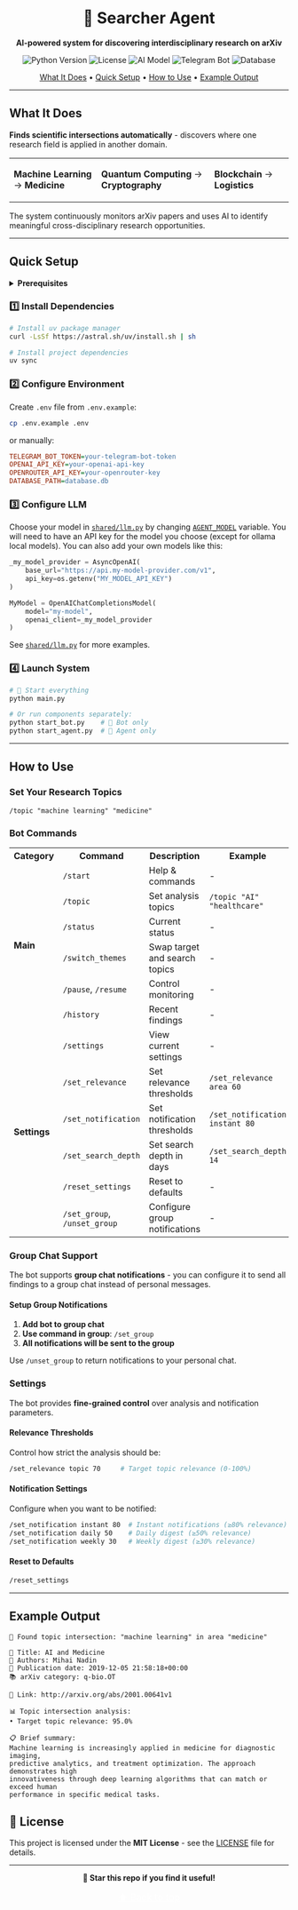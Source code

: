 <div align="center">

# 🔬 Searcher Agent

<p align="center">
  <strong>AI-powered system for discovering interdisciplinary research on arXiv</strong>
</p>

<p align="center">
 
<img src="https://img.shields.io/badge/Python-3.10%2B-3776AB?logo=python&logoColor=white" alt="Python Version">
<img src="https://img.shields.io/badge/License-MIT-4CAF50?logo=open-source-initiative&logoColor=white" alt="License">
<img src="https://img.shields.io/badge/AI-OpenAI-10A37F?logo=openai&logoColor=white" alt="AI Model">
<img src="https://img.shields.io/badge/Bot-Telegram-229ED9?logo=telegram&logoColor=white" alt="Telegram Bot">
<img src="https://img.shields.io/badge/Database-SQLite-07405E?logo=sqlite&logoColor=white" alt="Database">
</p>

<p align="center">
  <a href="#what-it-does">What It Does</a> •
  <a href="#quick-setup">Quick Setup</a> •
  <a href="#how-to-use">How to Use</a> •
  <a href="#example-output">Example Output</a>
</p>

</div>

---

## What It Does

**Finds scientific intersections automatically** - discovers where one research field is applied in another domain.

<table>
<tr>
<td>

**Machine Learning** → **Medicine**
</td>
<td>

**Quantum Computing** → **Cryptography**
</td>
<td>

**Blockchain** → **Logistics**
</td>
</tr>
</table>

The system continuously monitors arXiv papers and uses AI to identify meaningful cross-disciplinary research opportunities.

---

## Quick Setup

<details>
<summary><strong>Prerequisites</strong></summary>

- Python 3.10+
- Telegram Bot Token ([create one](https://t.me/BotFather))
- OpenAI API Key or local LLM setup

</details>

### 1️⃣ Install Dependencies

```bash
# Install uv package manager
curl -LsSf https://astral.sh/uv/install.sh | sh

# Install project dependencies
uv sync
```

### 2️⃣ Configure Environment

Create `.env` file from `.env.example`:

```bash
cp .env.example .env
```

or manually:

```ini
TELEGRAM_BOT_TOKEN=your-telegram-bot-token
OPENAI_API_KEY=your-openai-api-key
OPENROUTER_API_KEY=your-openrouter-key
DATABASE_PATH=database.db
```

### 3️⃣ Configure LLM

Choose your model in [`shared/llm.py`](shared/llm.py) by changing [`AGENT_MODEL`](shared/llm.py#L39) variable. You will need to have an API key for the model you choose (except for ollama local models). You can also add your own models like this:

```python
_my_model_provider = AsyncOpenAI(
    base_url="https://api.my-model-provider.com/v1",
    api_key=os.getenv("MY_MODEL_API_KEY")
)

MyModel = OpenAIChatCompletionsModel(
    model="my-model",
    openai_client=_my_model_provider
)
```

See [`shared/llm.py`](shared/llm.py) for more examples.

### 4️⃣ Launch System

```bash
# 🚀 Start everything
python main.py

# Or run components separately:
python start_bot.py    # 🤖 Bot only
python start_agent.py  # 🧠 Agent only
```

---

## How to Use

### Set Your Research Topics

```
/topic "machine learning" "medicine"
```

### Bot Commands

<table>
<tr>
<th>Category</th>
<th>Command</th>
<th>Description</th>
<th>Example</th>
</tr>
<tr>
<td rowspan="6"><strong>Main</strong></td>
<td><code>/start</code></td>
<td>Help & commands</td>
<td>-</td>
</tr>
<tr>
<td><code>/topic</code></td>
<td>Set analysis topics</td>
<td><code>/topic "AI" "healthcare"</code></td>
</tr>
<tr>
<td><code>/status</code></td>
<td>Current status</td>
<td>-</td>
</tr>
<tr>
<td><code>/switch_themes</code></td>
<td>Swap target and search topics</td>
<td>-</td>
</tr>
<tr>
<td><code>/pause</code>, <code>/resume</code></td>
<td>Control monitoring</td>
<td>-</td>
</tr>
<tr>
<td><code>/history</code></td>
<td>Recent findings</td>
<td>-</td>
</tr>
<tr>
<td rowspan="6"><strong>Settings</strong></td>
<td><code>/settings</code></td>
<td>View current settings</td>
<td>-</td>
</tr>
<tr>
<td><code>/set_relevance</code></td>
<td>Set relevance thresholds</td>
<td><code>/set_relevance area 60</code></td>
</tr>
<tr>
<td><code>/set_notification</code></td>
<td>Set notification thresholds</td>
<td><code>/set_notification instant 80</code></td>
</tr>
<tr>
<td><code>/set_search_depth</code></td>
<td>Set search depth in days</td>
<td><code>/set_search_depth 14</code></td>
</tr>
<tr>
<td><code>/reset_settings</code></td>
<td>Reset to defaults</td>
<td>-</td>
</tr>
<tr>
<td><code>/set_group</code>, <code>/unset_group</code></td>
<td>Configure group notifications</td>
<td>-</td>
</tr>
</table>

### Group Chat Support

The bot supports **group chat notifications** - you can configure it to send all findings to a group chat instead of personal messages.

#### Setup Group Notifications

1. **Add bot to group chat**
2. **Use command in group**: `/set_group`
3. **All notifications will be sent to the group**

Use `/unset_group` to return notifications to your personal chat.

### Settings

The bot provides **fine-grained control** over analysis and notification parameters.

#### Relevance Thresholds

Control how strict the analysis should be:

```bash
/set_relevance topic 70     # Target topic relevance (0-100%)
```

#### Notification Settings

Configure when you want to be notified:

```bash
/set_notification instant 80  # Instant notifications (≥80% relevance)
/set_notification daily 50    # Daily digest (≥50% relevance)
/set_notification weekly 30   # Weekly digest (≥30% relevance)
```

#### Reset to Defaults

```bash
/reset_settings 
```

---

## Example Output

```
🔬 Found topic intersection: "machine learning" in area "medicine"

📄 Title: AI and Medicine
👥 Authors: Mihai Nadin
📅 Publication date: 2019-12-05 21:58:18+00:00
📚 arXiv category: q-bio.OT

🔗 Link: http://arxiv.org/abs/2001.00641v1

📊 Topic intersection analysis:
• Target topic relevance: 95.0%

📋 Brief summary:
Machine learning is increasingly applied in medicine for diagnostic imaging,
predictive analytics, and treatment optimization. The approach demonstrates high
innovativeness through deep learning algorithms that can match or exceed human
performance in specific medical tasks.
```

## 📄 License

This project is licensed under the **MIT License** - see the [LICENSE](LICENSE) file for details.

---

<p align="center">
  <strong>🌟 Star this repo if you find it useful!</strong>
  <br>
  <br>
  <a href="#-searcher-agent" style="font-size: 1.2em; color: white;">⬆️ Back to top</a>
</p>
